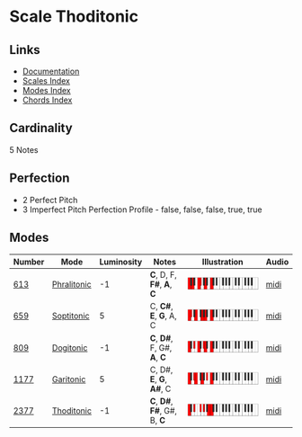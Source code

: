 # Scale Thoditonic

## Links

- [Documentation](README.md)
- [Scales Index](Scales.md)
- [Modes Index](Modes.md)
- [Chords Index](Chords.md)

## Cardinality

5 Notes

## Perfection

- 2 Perfect Pitch
- 3 Imperfect Pitch
Perfection Profile - false, false, false, true, true

## Modes

| Number | Mode | Luminosity | Notes | Illustration | Audio |
|--------|------|------------|-------|--------------|-------|
| [613](https://ianring.com/musictheory/scales/613) | [Phralitonic](ModePhralitonic.md) | -1 | **C**, D, F, **F#**, **A**, **C** | ![CNaturalPhralitonic](ModeCNaturalPhralitonic.png) | [midi](https://github.com/edipermadi/music/blob/main/docs/ModeCNaturalPhralitonic.mid?raw=true) | 
| [659](https://ianring.com/musictheory/scales/659) | [Soptitonic](ModeSoptitonic.md) | 5 | C, **C#**, **E**, **G**, A, C | ![CNaturalSoptitonic](ModeCNaturalSoptitonic.png) | [midi](https://github.com/edipermadi/music/blob/main/docs/ModeCNaturalSoptitonic.mid?raw=true) | 
| [809](https://ianring.com/musictheory/scales/809) | [Dogitonic](ModeDogitonic.md) | -1 | **C**, **D#**, F, G#, **A**, **C** | ![CNaturalDogitonic](ModeCNaturalDogitonic.png) | [midi](https://github.com/edipermadi/music/blob/main/docs/ModeCNaturalDogitonic.mid?raw=true) | 
| [1177](https://ianring.com/musictheory/scales/1177) | [Garitonic](ModeGaritonic.md) | 5 | C, D#, **E**, **G**, **A#**, C | ![CNaturalGaritonic](ModeCNaturalGaritonic.png) | [midi](https://github.com/edipermadi/music/blob/main/docs/ModeCNaturalGaritonic.mid?raw=true) | 
| [2377](https://ianring.com/musictheory/scales/2377) | [Thoditonic](ModeThoditonic.md) | -1 | **C**, **D#**, **F#**, G#, B, **C** | ![CNaturalThoditonic](ModeCNaturalThoditonic.png) | [midi](https://github.com/edipermadi/music/blob/main/docs/ModeCNaturalThoditonic.mid?raw=true) | 
